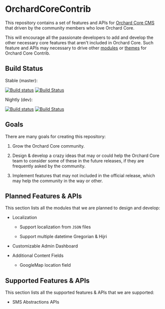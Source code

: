 # OrchardCoreContrib

This repository contains a set of features and APIs for [Orchard Core CMS](https://github.com/OrchardCMS/OrchardCore) that driven by the community members who love Orchard Core.

This will encourage all the passionate developers to add and develop the other necessary core features that aren't included in Orchard Core. Such feature and APIs may necessary to drive other [modules](https://github.com/OrchardCoreContrib/OrchardCoreContrib.Modules) or [themes](https://github.com/OrchardCoreContrib/OrchardCoreContrib.Themes) for Orchard Core Contrib.

## Build Status

Stable (master):

[![Build status](https://ci.appveyor.com/api/projects/status/ib7vg40ugv0rhs8i?svg=true)](https://ci.appveyor.com/project/hishamco/orchardcorecontrib) [![Build Status](https://travis-ci.org/OrchardCoreContrib/OrchardCoreContrib.svg?branch=master)](https://travis-ci.org/OrchardCoreContrib/OrchardCoreContrib)

Nightly (dev):

[![Build status](https://ci.appveyor.com/api/projects/status/ib7vg40ugv0rhs8i/branch/dev?svg=true)](https://ci.appveyor.com/project/hishamco/orchardcorecontrib/branch/dev) [![Build Status](https://travis-ci.org/OrchardCoreContrib/OrchardCoreContrib.svg?branch=dev)](https://travis-ci.org/OrchardCoreContrib/OrchardCoreContrib)

## Goals

There are many goals for creating this repository:

1. Grow the Orchard Core community.

2. Design & develop a crazy ideas that may or could help the Orchard Core team to consider some of these in the future releases, if they are frequently asked by the community.

3. Implement features that may not included in the official release, which may help the community in the way or other.

## Planned Features & APIs

This section lists all the modules that we are planned to design and develop:

- Localization

    - Support localization from `JSON` files

    - Support multiple datetime Gregorian & Hijri

- Customizable Admin Dashboard

- Additional Content Fields

    - GoogleMap location field

## Supported Features & APIs

This section lists all the supported features & APIs that we are supported:

- SMS Abstractions APIs